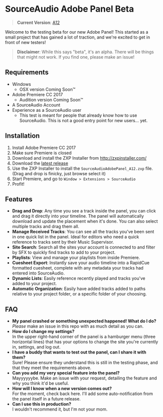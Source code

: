 # SourceAudio Adobe Panel Beta
> **Current Version**: [A12](https://github.com/SourceAudio/sa-adobe-panel-beta/releases)

Welcome to the testing beta for our new Adobe Panel! This started as a small project that has gained a lot of traction, and we're excited to get in front of new testers!
 
> **Disclaimer**: While this says "beta", it's an alpha. There will be things that might not work. If you find one, please make an issue!
 
## Requirements
- Windows 
  - OSX version Coming Soon™
- Adobe Premiere CC 2017
  - Audition version Coming Soon™
- A SourceAudio Account
- Experience as a SourceAudio user
  - This test is meant for people that already know how to use SourceAudio. This is not a good entry point for new users... yet.

## Installation
1. Install Adobe Premiere CC 2017
2. Make sure Premiere is closed
3. Download and install the ZXP Installer from http://zxpinstaller.com/
4. Download the [latest release](https://github.com/SourceAudio/sa-adobe-panel-beta/releases)
5. Use the ZXP Installer to install the `SourceAudioAdobePanel_A12.zxp` file. (Drag and drop is finicky, just browse select it)
6. Start Premiere, and go to `Window > Extensions > SourceAudio`
7. Profit!
 
## Features
- **Drag and Drop**: Any time you see a track inside the panel, you can click and drag it directly into your timeline. The panel will automatically download and update the placement when it's done. You can also select multiple tracks and drag them all.
- **Manage Received Tracks**:
 You can see all the tracks you've been sent in one quick list in the panel. Ideal for editors who need a quick reference to tracks sent by their Music Supervisor.
- **Site Search**: Search all the sites your account is connected to and filter by SFX to quickly find tracks to add to your project.
- **Playlists**: View and manage your playlists from inside Premiere.
- **Cuesheet Export**: Instantly save your audio timeline into a RapidCue formatted cuesheet, complete with any metadata your tracks had entered into SourceAudio.
- **Dynamic Lists**: Easily reference recently played and tracks you've added to your project.
- **Automatic Organization**: Easily have added tracks added to paths relative to your project folder, or a specific folder of your choosing.

## FAQ
- **My panel crashed or something unexpected happened! What do I do?**  
  *Please* make an issue in this repo with as much detail as you can. 
- **How do I change my settings?**  
  In the upper right-hand corner of the panel is a hamburger menu (three horizontal lines) that has your options to change the site you're currently in, settings, and log out.
- **I have a buddy that wants to test out the panel, can I share it with them?**  
  Sure! Please ensure they understand this is still in the testing phase, and that they meet the requirements above.
- **Can you add my very special feature into the panel?**  
  Mayyyyyybe. Make an issue with your request, detailing the feature and why you think it'd be useful.
- **How will I know when a new version comes out?**  
  For the moment, check back here. I'll add some auto-notification from the panel itself in a future release.
- **Can I use this in production?**  
  I wouldn't recommend it, but I'm not your mom.


